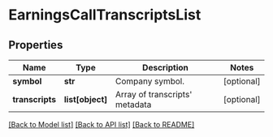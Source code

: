 # EarningsCallTranscriptsList

## Properties
Name | Type | Description | Notes
------------ | ------------- | ------------- | -------------
**symbol** | **str** | Company symbol. | [optional] 
**transcripts** | **list[object]** | Array of transcripts&#39; metadata | [optional] 

[[Back to Model list]](../README.md#documentation-for-models) [[Back to API list]](../README.md#documentation-for-api-endpoints) [[Back to README]](../README.md)


